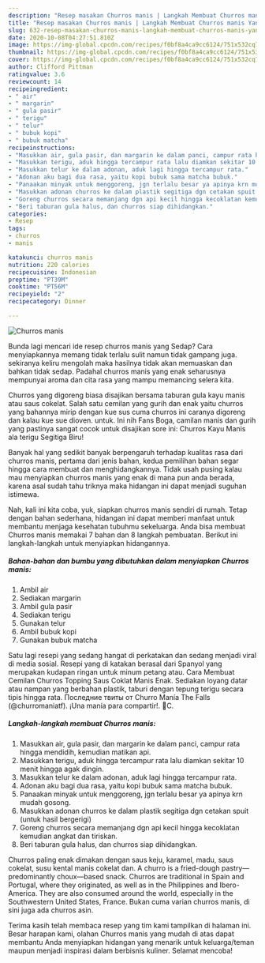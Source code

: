 ```yaml
---
description: "Resep masakan Churros manis | Langkah Membuat Churros manis Yang Lezat Sekali"
title: "Resep masakan Churros manis | Langkah Membuat Churros manis Yang Lezat Sekali"
slug: 632-resep-masakan-churros-manis-langkah-membuat-churros-manis-yang-lezat-sekali
date: 2020-10-08T04:27:51.810Z
image: https://img-global.cpcdn.com/recipes/f0bf8a4ca9cc6124/751x532cq70/churros-manis-foto-resep-utama.jpg
thumbnail: https://img-global.cpcdn.com/recipes/f0bf8a4ca9cc6124/751x532cq70/churros-manis-foto-resep-utama.jpg
cover: https://img-global.cpcdn.com/recipes/f0bf8a4ca9cc6124/751x532cq70/churros-manis-foto-resep-utama.jpg
author: Clifford Pittman
ratingvalue: 3.6
reviewcount: 14
recipeingredient:
- " air"
- " margarin"
- " gula pasir"
- " terigu"
- " telur"
- " bubuk kopi"
- " bubuk matcha"
recipeinstructions:
- "Masukkan air, gula pasir, dan margarin ke dalam panci, campur rata hingga mendidih, kemudian matikan api."
- "Masukkan terigu, aduk hingga tercampur rata lalu diamkan sekitar 10 menit hingga agak dingin."
- "Masukkan telur ke dalam adonan, aduk lagi hingga tercampur rata."
- "Adonan aku bagi dua rasa, yaitu kopi bubuk sama matcha bubuk."
- "Panaakan minyak untuk menggoreng, jgn terlalu besar ya apinya krn mudah gosong."
- "Masukkan adonan churros ke dalam plastik segitiga dgn cetakan spuit (untuk hasil bergerigi)"
- "Goreng churros secara memanjang dgn api kecil hingga kecoklatan kemudian angkat dan tiriskan."
- "Beri taburan gula halus, dan churros siap dihidangkan."
categories:
- Resep
tags:
- churros
- manis

katakunci: churros manis 
nutrition: 220 calories
recipecuisine: Indonesian
preptime: "PT39M"
cooktime: "PT56M"
recipeyield: "2"
recipecategory: Dinner

---
```



![Churros manis](https://img-global.cpcdn.com/recipes/f0bf8a4ca9cc6124/751x532cq70/churros-manis-foto-resep-utama.jpg)

Bunda lagi mencari ide resep churros manis yang Sedap? Cara menyiapkannya memang tidak terlalu sulit namun tidak gampang juga. sekiranya keliru mengolah maka hasilnya tidak akan memuaskan dan bahkan tidak sedap. Padahal churros manis yang enak seharusnya mempunyai aroma dan cita rasa yang mampu memancing selera kita.

Churros yang digoreng biasa disajikan bersama taburan gula kayu manis atau saus cokelat. Salah satu cemilan yang gurih dan enak yaitu churros yang bahannya mirip dengan kue sus cuma churros ini caranya digoreng dan kalau kue sue dioven. untuk. Ini nih Fans Boga, camilan manis dan gurih yang pastinya sangat cocok untuk disajikan sore ini: Churros Kayu Manis ala terigu Segitiga Biru!

Banyak hal yang sedikit banyak berpengaruh terhadap kualitas rasa dari churros manis, pertama dari jenis bahan, kedua pemilihan bahan segar hingga cara membuat dan menghidangkannya. Tidak usah pusing kalau mau menyiapkan churros manis yang enak di mana pun anda berada, karena asal sudah tahu triknya maka hidangan ini dapat menjadi suguhan istimewa.


Nah, kali ini kita coba, yuk, siapkan churros manis sendiri di rumah. Tetap dengan bahan sederhana, hidangan ini dapat memberi manfaat untuk membantu menjaga kesehatan tubuhmu sekeluarga. Anda bisa membuat Churros manis memakai 7 bahan dan 8 langkah pembuatan. Berikut ini langkah-langkah untuk menyiapkan hidangannya.

<!--inarticleads1-->

##### Bahan-bahan dan bumbu yang dibutuhkan dalam menyiapkan Churros manis:

1. Ambil  air
1. Sediakan  margarin
1. Ambil  gula pasir
1. Sediakan  terigu
1. Gunakan  telur
1. Ambil  bubuk kopi
1. Gunakan  bubuk matcha


Satu lagi resepi yang sedang hangat di perkatakan dan sedang menjadi viral di media sosial. Resepi yang di katakan berasal dari Spanyol yang merupakan kudapan ringan untuk minum petang atau. Cara Membuat Cemilan Churros Topping Saus Coklat Manis Enak. Sediakan loyang datar atau nampan yang berbahan plastik, taburi dengan tepung terigu secara tipis hingga rata. Последние твиты от Churro Manía The Falls (@churromaniatf). ¡Una manía para compartir!. 📍C. 

<!--inarticleads2-->

##### Langkah-langkah membuat Churros manis:

1. Masukkan air, gula pasir, dan margarin ke dalam panci, campur rata hingga mendidih, kemudian matikan api.
1. Masukkan terigu, aduk hingga tercampur rata lalu diamkan sekitar 10 menit hingga agak dingin.
1. Masukkan telur ke dalam adonan, aduk lagi hingga tercampur rata.
1. Adonan aku bagi dua rasa, yaitu kopi bubuk sama matcha bubuk.
1. Panaakan minyak untuk menggoreng, jgn terlalu besar ya apinya krn mudah gosong.
1. Masukkan adonan churros ke dalam plastik segitiga dgn cetakan spuit (untuk hasil bergerigi)
1. Goreng churros secara memanjang dgn api kecil hingga kecoklatan kemudian angkat dan tiriskan.
1. Beri taburan gula halus, dan churros siap dihidangkan.


Churros paling enak dimakan dengan saus keju, karamel, madu, saus cokelat, susu kental manis cokelat dan. A churro is a fried-dough pastry—predominantly choux—based snack. Churros are traditional in Spain and Portugal, where they originated, as well as in the Philippines and Ibero-America. They are also consumed around the world, especially in the Southwestern United States, France. Bukan cuma varian churros manis, di sini juga ada churros asin. 

Terima kasih telah membaca resep yang tim kami tampilkan di halaman ini. Besar harapan kami, olahan Churros manis yang mudah di atas dapat membantu Anda menyiapkan hidangan yang menarik untuk keluarga/teman maupun menjadi inspirasi dalam berbisnis kuliner. Selamat mencoba!
